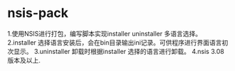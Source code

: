 # nsis-pack
1.使用NSIS进行打包，编写脚本实现installer uninstaller 多语言选择。
2.installer 选择语言安装后，会在bin目录输出ini记录。可供程序进行界面语言初次显示。
3.uninstaller 卸载时根据installer 选择的语言进行卸载。
4.nsis 3.08 版本及以上.
